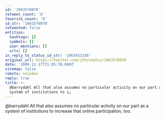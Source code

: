 ```yaml
---
id: '1063578070'
retweet_count: '0'
favorite_count: '0'
id_str: '1063578070'
retweeted: false
entities:
  hashtags: []
  symbols: []
  user_mentions: []
  urls: []
in_reply_to_status_id_str: '1063453188'
original_url: https://twitter.com/jth/status/1063578070
date: '2008-12-17T21:05:39.000Z'
sitemap: false
robots: noindex
reply: true
title: >-
  @barrydahl All that also assumes no particular activity on our part as a
  system of institutions to i…
---
```


@barrydahl All that also assumes no particular activity on our part as a system of institutions to increase that online participation,  too.